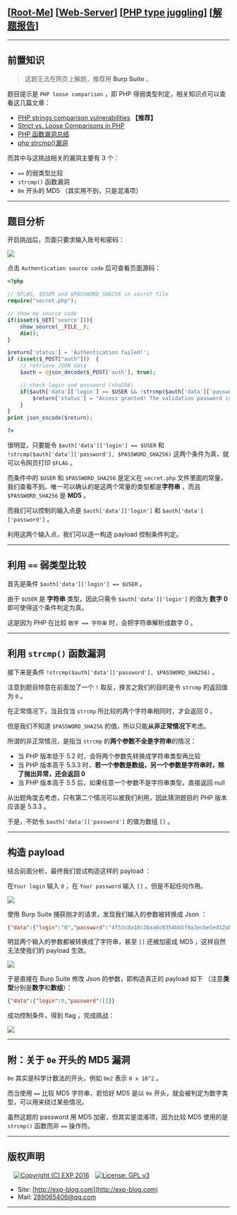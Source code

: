 ## [[Root-Me](https://www.root-me.org/)] [[Web-Server](https://www.root-me.org/en/Challenges/Web-Server/)] [[PHP type juggling](https://www.root-me.org/en/Challenges/Web-Server/PHP-type-juggling)] [[解题报告](http://exp-blog.com/2019/03/07/pid-3508/)]

------


## 前置知识

> 这题无法在网页上解题，推荐用 **Burp Suite** 。

题目提示是 `PHP loose comparison`  ，即 PHP 得弱类型判定，相关知识点可以查看这几篇文章：

- [PHP strings comparison vulnerabilities](https://marcosvalle.github.io/ctf/php/2016/05/12/php-comparison-vlun.html) **【推荐】**
- [Strict vs. Loose Comparisons in PHP](https://www.copterlabs.com/strict-vs-loose-comparisons-in-php/)
- [PHP 函数漏洞总结](https://blog.csdn.net/qq_31481187/article/details/60968595?tdsourcetag=s_pcqq_aiomsg)
- [php strcmp()漏洞](https://blog.csdn.net/cherrie007/article/details/77473817?tdsourcetag=s_pcqq_aiomsg)

而其中与这挑战相关的漏洞主要有 3 个：

- `==` 的弱类型比较
- `strcmp()` 函数漏洞
- `0e` 开头的 MD5 （其实用不到，只是混淆项）

------------

## 题目分析

开启挑战后，页面只要求输入账号和密码：

![](https://github.com/lyy289065406/CTF-Solving-Reports/blob/master/rootme/Web-Server/%5B28%5D%20%5B30P%5D%20PHP%20type%20juggling/imgs/01.png)

点击 `Authentication source code` 后可查看页面源码：

```php
<?php

// $FLAG, $USER and $PASSWORD_SHA256 in secret file
require("secret.php");

// show my source code
if(isset($_GET['source'])){
    show_source(__FILE__);
    die();
}

$return['status'] = 'Authentication failed!';
if (isset($_POST["auth"]))  { 
    // retrieve JSON data
    $auth = @json_decode($_POST['auth'], true);

    // check login and password (sha256)
    if($auth['data']['login'] == $USER && !strcmp($auth['data']['password'], $PASSWORD_SHA256)){
        $return['status'] = "Access granted! The validation password is: $FLAG";
    }
}
print json_encode($return);

?>
```

很明显，只要能令 `$auth['data']['login'] == $USER` 和 `!strcmp($auth['data']['password'], $PASSWORD_SHA256)` 这两个条件为真，就可以令网页打印 `$FLAG` 。

而条件中的 `$USER` 和 `$PASSWORD_SHA256` 是定义在 `secret.php` 文件里面的常量，我们查看不到。唯一可以确认的是这两个常量的类型都是**字符串** ，而且 `$PASSWORD_SHA256` 是 **MD5** 。

而我们可以控制的输入点是 `$auth['data']['login']` 和 `$auth['data']['password']` 。

利用这两个输入点，我们可以逐一构造 payload 控制条件判定。

------------

## 利用 `==` 弱类型比较

首先是条件 `$auth['data']['login'] == $USER` 。

由于 `$USER` 是 **字符串** 类型，因此只需令 `$auth['data']['login']` 的值为 **数字 0** 即可使得这个条件判定为真。

这是因为 PHP 在比较 `数字 == 字符串` 时，会把字符串解析成数字 0 。

------------

## 利用 `strcmp()` 函数漏洞

接下来是条件 `!strcmp($auth['data']['password'], $PASSWORD_SHA256)` 。

注意到题目特意在前面加了一个 `!` 取反，换言之我们的目的是令 `strcmp` 的返回值为 `0` 。

在正常情况下，当且仅当 `strcmp` 所比较的两个字符串相同时，才会返回 0 。

但是我们不知道 `$PASSWORD_SHA256` 的值，所以只能**从非正常情况下**考虑。

所谓的非正常情况，是指当 `strcmp` 的**两个参数不全是字符串**的情况：

- 当 PHP 版本低于 5.2 时，会将两个参数先转换成字符串类型再比较
- 当 PHP 版本高于 5.3.3 时，**若一个参数是数组，另一个参数是字符串时，除了抛出异常，还会返回 0**
- 当 PHP 版本高于 5.5 后，如果任意一个参数不是字符串类型，直接返回 null

从出题角度去考虑，只有第二个情况可以被我们利用，因此猜测题目的 PHP 版本应该是 5.3.3 。

于是，不妨令 `$auth['data']['password']` 的值为数组 `[]` 。

------------

## 构造 payload

结合前面分析，最终我们尝试构造这样的 payload ：

在`Your login` 输入 `0` ，在 `Your password` 输入 `[]` 。但是不起任何作用。

![](https://github.com/lyy289065406/CTF-Solving-Reports/blob/master/rootme/Web-Server/%5B28%5D%20%5B30P%5D%20PHP%20type%20juggling/imgs/02.png)

使用 Burp Suite 捕获刚才的请求，发现我们输入的参数被转换成 Json ：

```json
{"data":{"login":"0","password":"4f53cda18c2baa0c0354bb5f9a3ecbe5ed12ab4d8e11ba873c2f11161202b945"}}
```

明显两个输入的参数都被转换成了字符串，甚至 `[]` 还被加密成 MD5 ，这样自然无法使我们的 payload 生效。

![](https://github.com/lyy289065406/CTF-Solving-Reports/blob/master/rootme/Web-Server/%5B28%5D%20%5B30P%5D%20PHP%20type%20juggling/imgs/03.png)


于是直接在 Burp Suite 修改 Json 的参数，即构造真正的 payload 如下 （注意**类型**分别是**数字**和**数组**）：

```json
{"data":{"login":0,"password":[]}}
```

成功控制条件，得到 flag ，完成挑战：

![](https://github.com/lyy289065406/CTF-Solving-Reports/blob/master/rootme/Web-Server/%5B28%5D%20%5B30P%5D%20PHP%20type%20juggling/imgs/04.png)

------------

## 附：关于 `0e` 开头的 MD5 漏洞

`0e` 其实是科学计数法的开头，例如 `0e2` 表示 `0 x 10^2` 。

而当使用 `==` 比较 MD5 字符串，若恰好 MD5 是以 `0e` 开头，就会被判定为数字类型，可以用来绕过某些情况。

虽然这题的 password 用 MD5 加密，但其实是混淆项，因为比较 MD5 使用的是 `strcmp()` 函数而非 `==` 操作符。

------

## 版权声明

　[![Copyright (C) EXP,2016](https://img.shields.io/badge/Copyright%20(C)-EXP%202016-blue.svg)](http://exp-blog.com)　[![License: GPL v3](https://img.shields.io/badge/License-GPL%20v3-blue.svg)](https://www.gnu.org/licenses/gpl-3.0)
  

- Site: [http://exp-blog.com](http://exp-blog.com) 
- Mail: <a href="mailto:289065406@qq.com?subject=[EXP's Github]%20Your%20Question%20（请写下您的疑问）&amp;body=What%20can%20I%20help%20you?%20（需要我提供什么帮助吗？）">289065406@qq.com</a>


------

